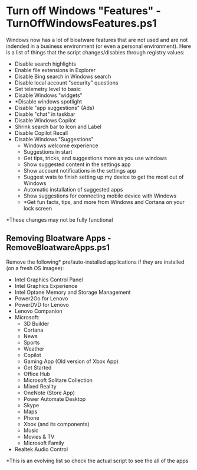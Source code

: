 # Turn off Windows "Features" - TurnOffWindowsFeatures.ps1
Windows now has a lot of bloatware features that are not used and are not indended in a business environment (or even a personal environment). Here is a list of things that the script changes/disables through registry values:
- Disable search highlights
- Enable file extensions in Explorer
- Disable Bing search in Windows search
- Disable local account "security" questions
- Set telemetry level to basic
- Disable Windows "widgets"
- *Disable windows spotlight
- Disable "app suggestions" (Ads)
- Disable "chat" in taskbar
- Disable Windows Copilot
- Shrink search bar to Icon and Label
- Disable Copilot Recall
- Disable Windows "Suggestions"
  - Windows welcome experience
  - Suggestions in start
  - Get tips, tricks, and suggestions more as you use windows
  - Show suggested content in the settings app
  - Show account notifications in the settings app
  - Suggest wats to finish setting up my device to get the most out of Windows
  - Automatic installation of suggested apps
  - Show suggestions for connecting mobile device with Windows
  - *Get fun facts, tips, and more from Windows and Cortana on your lock screen

*These changes may not be fully functional

## Removing Bloatware Apps - RemoveBloatwareApps.ps1
Remove the following* pre/auto-installed applications if they are installed (on a fresh OS imagee):
- Intel Graphics Control Panel
- Intel Graphics Experience
- Intel Optane Memory and Storage Management
- Power2Go for Lenovo
- PowerDVD for Lenovo
- Lenovo Companion
- Microsoft:
  - 3D Builder
  - Cortana
  - News
  - Sports
  - Weather
  - Copilot
  - Gaming App (Old version of Xbox App)
  - Get Started
  - Office Hub
  - Microsoft Solitare Collection
  - Mixed Reality
  - OneNote (Store App)
  - Power Automate Desktop
  - Skype
  - Maps
  - Phone
  - Xbox (and its components)
  - Music
  - Movies & TV
  - Microsoft Family
- Realtek Audio Control

*This is an evolving list so check the actual script to see the all of the apps